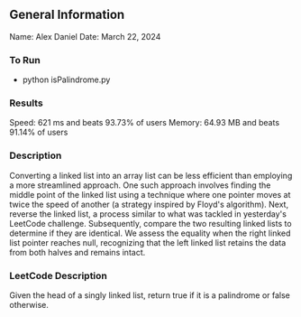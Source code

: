 ## General Information
Name: Alex Daniel
Date: March 22, 2024

### To Run
- python isPalindrome.py

### Results
Speed: 621 ms and beats 93.73% of users
Memory: 64.93 MB and beats 91.14% of users

### Description
Converting a linked list into an array list can be less efficient than employing a more streamlined approach. One such approach involves finding the middle point of the linked list using a technique where one pointer moves at twice the speed of another (a strategy inspired by Floyd's algorithm). Next, reverse the linked list, a process similar to what was tackled in yesterday's LeetCode challenge. Subsequently, compare the two resulting linked lists to determine if they are identical. We assess the equality when the right linked list pointer reaches null, recognizing that the left linked list retains the data from both halves and remains intact.

### LeetCode Description
Given the head of a singly linked list, return true if it is a
palindrome
or false otherwise.